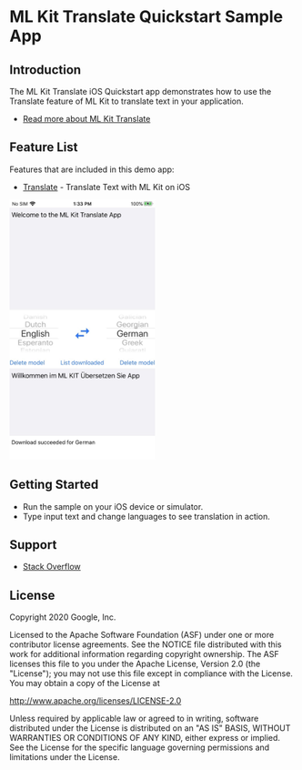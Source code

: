 # ML Kit Translate Quickstart Sample App

## Introduction

The ML Kit Translate iOS Quickstart app demonstrates how to use the Translate feature of ML Kit to translate text in your application.
* [Read more about ML Kit Translate](https://developers.google.com/ml-kit/language/translation)

## Feature List

Features that are included in this demo app:
* [Translate](https://developers.google.com/ml-kit/language/translate/ios) - Translate Text with ML Kit on iOS

<img src="../../screenshots/translate.jpg" width="256"/>

## Getting Started

* Run the sample on your iOS device or simulator.
* Type input text and change languages to see translation in action.

## Support

- [Stack Overflow](https://stackoverflow.com/questions/tagged/google-mlkit)

License
-------

Copyright 2020 Google, Inc.

Licensed to the Apache Software Foundation (ASF) under one or more contributor
license agreements.  See the NOTICE file distributed with this work for
additional information regarding copyright ownership.  The ASF licenses this
file to you under the Apache License, Version 2.0 (the "License"); you may not
use this file except in compliance with the License.  You may obtain a copy of
the License at

  http://www.apache.org/licenses/LICENSE-2.0

Unless required by applicable law or agreed to in writing, software
distributed under the License is distributed on an "AS IS" BASIS, WITHOUT
WARRANTIES OR CONDITIONS OF ANY KIND, either express or implied.  See the
License for the specific language governing permissions and limitations under
the License.
